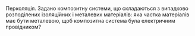 Перколяція. Задано композитну системи, що складаються з випадково розподілених ізоляційних і металевих матеріалів: яка частка матеріалів має бути металевою, щоб композитна система була електричним провідником?
